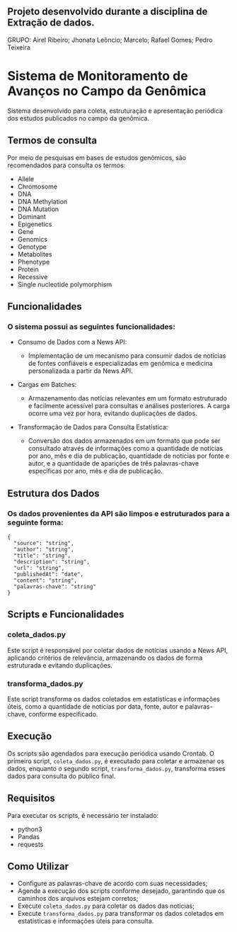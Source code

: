 ## Projeto desenvolvido durante a disciplina de Extração de dados.
GRUPO: Airel Ribeiro; Jhonata Leôncio; Marcelo; Rafael Gomes; Pedro Teixeira

# Sistema de Monitoramento de Avanços no Campo da Genômica


Sistema desenvolvido para coleta, estruturação e apresentação periódica dos estudos publicados no campo da genômica.

## Termos de consulta

Por meio de pesquisas em bases de estudos genômicos, são recomendados para consulta os termos:

- Allele
- Chromosome
- DNA
- DNA Methylation
- DNA Mutation
- Dominant
- Epigenetics
- Gene
- Genomics
- Genotype
- Metabolites
- Phenotype
- Protein
- Recessive
- Single nucleotide polymorphism

## Funcionalidades

### O sistema possui as seguintes funcionalidades:

- Consumo de Dados com a News API:

  - Implementação de um mecanismo para consumir dados de notícias de fontes confiáveis e especializadas em genômica e medicina personalizada a partir da News API.

- Cargas em Batches:

  - Armazenamento das notícias relevantes em um formato estruturado e facilmente acessível para consultas e análises posteriores. A carga ocorre uma vez por hora, evitando duplicações de dados.

- Transformação de Dados para Consulta Estatística:

  - Conversão dos dados armazenados em um formato que pode ser consultado através de informações como a quantidade de notícias por ano, mês e dia de publicação, quantidade de notícias por fonte e autor, e a quantidade de aparições de três palavras-chave específicas por ano, mês e dia de publicação.

## Estrutura dos Dados

### Os dados provenientes da API são limpos e estruturados para a seguinte forma:

```
{
  "source": "string",
  "author": "string",
  "title": "string",
  "description": "string",
  "url": "string",
  "publishedAt": "date",
  "content": "string",
  "palavras-chave": "string"
}
```

## Scripts e Funcionalidades

### coleta_dados.py

Este script é responsável por coletar dados de notícias usando a News API, aplicando critérios de relevância, armazenando os dados de forma estruturada e evitando duplicações.

### transforma_dados.py

Este script transforma os dados coletados em estatísticas e informações úteis, como a quantidade de notícias por data, fonte, autor e palavras-chave, conforme especificado.

## Execução

Os scripts são agendados para execução periódica usando Crontab. O primeiro script, `coleta_dados.py`, é executado para coletar e armazenar os dados, enquanto o segundo script, `transforma_dados.py`, transforma esses dados para consulta do público final.

## Requisitos

Para executar os scripts, é necessário ter instalado:

- python3
- Pandas
- requests

## Como Utilizar

- Configure as palavras-chave de acordo com suas necessidades;
- Agende a execução dos scripts conforme desejado, garantindo que os caminhos dos arquivos estejam corretos;
- Execute `coleta_dados.py` para coletar os dados das notícias;
- Execute `transforma_dados.py` para transformar os dados coletados em estatísticas e informações úteis para consulta.
